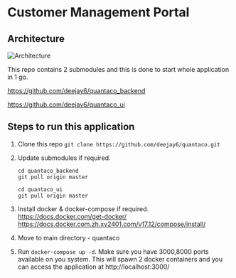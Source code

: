 # Customer Management Portal

## Architecture
![Architecture](https://github.com/deejay6/quantaco/assets/29411189/0fa2f3df-9479-46b9-aa4b-fe782af8c2b1)


This repo contains 2 submodules and this is done to start whole application 
in 1 go.

https://github.com/deejay6/quantaco_backend

https://github.com/deejay6/quantaco_ui 

## Steps to run this application

1. Clone this repo
   ``git clone https://github.com/deejay6/quantaco.git``
   
2. Update submodules if required.

   ```
   cd quantaco_backend 
   git pull origin master
   
   cd quantaco_ui
   git pull origin master
   ```

3. Install docker & docker-compose if required.
   https://docs.docker.com/get-docker/
   https://docs.docker.com.zh.xy2401.com/v17.12/compose/install/

4. Move to main directory - quantaco

5. Run ``docker-compose up -d``. Make sure you have 3000,8000 ports 
   available on you system. This will spawn 2 docker containers and you can 
   access the application at http://localhost:3000/
